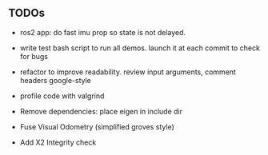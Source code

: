 ## TODOs

- ros2 app: do fast imu prop so state is not delayed.

- write test bash script to run all demos. launch it at each commit to check for bugs

- refactor to improve readability. review input arguments, comment headers google-style

- profile code with valgrind

- Remove dependencies: place eigen in include dir

- Fuse Visual Odometry (simplified groves style)

- Add X2 Integrity check